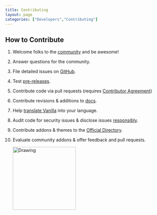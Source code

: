 ```yaml
---
title: Contributing
layout: page
categories: ["Developers","Contributing"]
---
```


## How to Contribute

1. Welcome folks to the [community](http://vanillaforums.org/discussions) and be awesome!
1. Answer questions for the community.
1. File detailed issues on [GitHub](https://github.com/vanillaforums/vanilla).
1. Test [pre-releases](http://vanillaforums.org/categories/blog).
1. Contribute code via pull requests (requires [Contributor Agreement](http://vanillaforums.org/contributors))
1. Contribute revisions & additions to [docs](https://github.com/vanillaforums/VanillaDocs).
1. Help [translate Vanilla](/developers/locales) into your language.
1. Audit code for security issues & disclose issues [responsibly](/developers).
1. Contribute addons & themes to the [Official Directory](http://vanillaforums.org/addons).
1. Evaluate community addons & offer feedback and pull requests.

     <img src="http://www.favething.com/uploads/images/main-fave-images/you_re_awesome_bill_murray-1.jpg" alt="Drawing" style="width: 200px;"/>